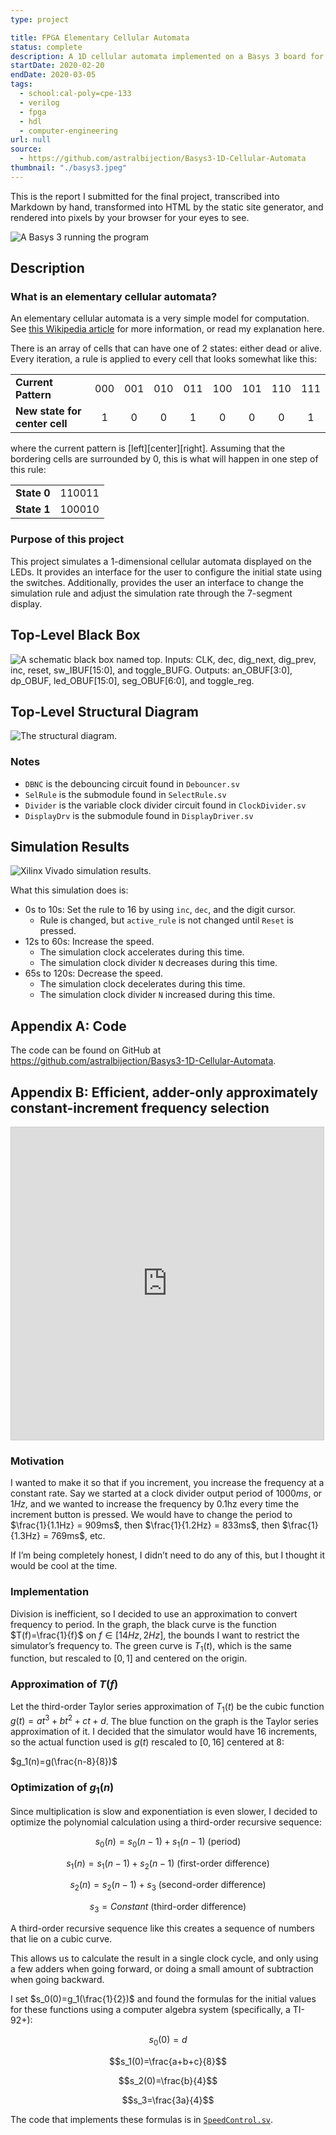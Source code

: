 ```yaml
---
type: project

title: FPGA Elementary Cellular Automata
status: complete
description: A 1D cellular automata implemented on a Basys 3 board for CPE 133 final
startDate: 2020-02-20
endDate: 2020-03-05
tags:
  - school:cal-poly=cpe-133
  - verilog
  - fpga
  - hdl
  - computer-engineering
url: null
source:
  - https://github.com/astralbijection/Basys3-1D-Cellular-Automata
thumbnail: "./basys3.jpeg"
---
```


This is the report I submitted for the final project, transcribed into Markdown
by hand, transformed into HTML by the static site generator, and rendered into
pixels by your browser for your eyes to see.

![A Basys 3 running the program](./basys3.jpeg)

## Description

### What is an elementary cellular automata?

An elementary cellular automata is a very simple model for computation. See
[this Wikipedia article](https://en.wikipedia.org/wiki/Elementary_cellular_automaton)
for more information, or read my explanation here.

There is an array of cells that can have one of 2 states: either dead or alive.
Every iteration, a rule is applied to every cell that looks somewhat like this:

|                               |     |     |     |     |     |     |     |     |
| :---------------------------- | :-: | :-: | :-: | :-: | :-: | :-: | :-: | :-: |
| **Current Pattern**           | 000 | 001 | 010 | 011 | 100 | 101 | 110 | 111 |
| **New state for center cell** |  1  |  0  |  0  |  1  |  0  |  0  |  0  |  1  |

where the current pattern is \[left]\[center]\[right]. Assuming that the
bordering cells are surrounded by 0, this is what will happen in one step of
this rule:

|             |        |
| :---------- | -----: |
| **State 0** | 110011 |
| **State 1** | 100010 |

### Purpose of this project

This project simulates a 1-dimensional cellular automata displayed on the LEDs.
It provides an interface for the user to configure the initial state using the
switches. Additionally, provides the user an interface to change the simulation
rule and adjust the simulation rate through the 7-segment display.

## Top-Level Black Box

![A schematic black box named top. Inputs: CLK, dec, dig_next, dig_prev, inc, reset, sw_IBUF[15:0], and toggle_BUFG. Outputs: an_OBUF[3:0], dp_OBUF, led_OBUF[15:0], seg_OBUF[6:0], and toggle_reg.](blackbox.png)

## Top-Level Structural Diagram

![The structural diagram.](./structural.jpg)

### Notes

- `DBNC` is the debouncing circuit found in `Debouncer.sv`
- `SelRule` is the submodule found in `SelectRule.sv`
- `Divider` is the variable clock divider circuit found in `ClockDivider.sv`
- `DisplayDrv` is the submodule found in `DisplayDriver.sv`

## Simulation Results

![Xilinx Vivado simulation results.](simulation.png)

What this simulation does is:

- 0s to 10s: Set the rule to 16 by using `inc`, `dec`, and the digit cursor.
  - Rule is changed, but `active_rule` is not changed until `Reset` is pressed.
- 12s to 60s: Increase the speed.
  - The simulation clock accelerates during this time.
  - The simulation clock divider `N` decreases during this time.
- 65s to 120s: Decrease the speed.
  - The simulation clock decelerates during this time.
  - The simulation clock divider `N` increased during this time.

## Appendix A: Code

The code can be found on GitHub at
https://github.com/astralbijection/Basys3-1D-Cellular-Automata.

## Appendix B: Efficient, adder-only approximately constant-increment frequency selection

<iframe src="https://www.desmos.com/calculator/ehfsvq25rk?embed" width="500px" height="500px" style="border: 1px solid #ccc" frameborder=0></iframe>

### Motivation

I wanted to make it so that if you increment, you increase the frequency at a
constant rate. Say we started at a clock divider output period of $1000ms$, or
$1Hz$, and we wanted to increase the frequency by 0.1hz every time the increment
button is pressed. We would have to change the period to
$\frac{1}{1.1Hz} = 909ms$, then $\frac{1}{1.2Hz} = 833ms$, then
$\frac{1}{1.3Hz} = 769ms$, etc.

If I’m being completely honest, I didn’t need to do any of this, but I thought
it would be cool at the time.

### Implementation

Division is inefficient, so I decided to use an approximation to convert
frequency to period. In the graph, the black curve is the function
$T(f)=\frac{1}{f}$ on $f \in [14 Hz,2 Hz]$, the bounds I want to restrict the
simulator’s frequency to. The green curve is $T_1(t)$, which is the same
function, but rescaled to $[0,1]$ and centered on the origin.

### Approximation of $T(f)$

Let the third-order Taylor series approximation of $T_1(t)$ be the cubic
function $g(t)=at^3+bt^2+ct+d$. The blue function on the graph is the Taylor
series approximation of it. I decided that the simulator would have 16
increments, so the actual function used is $g(t)$ rescaled to $[0,16]$ centered
at 8:

$g_1(n)=g(\frac{n-8}{8})$

### Optimization of $g_1(n)$

Since multiplication is slow and exponentiation is even slower, I decided to
optimize the polynomial calculation using a third-order recursive sequence:

$$s_0(n)=s_0(n-1)+s_1(n-1) \text{ (period)}$$

$$s_1(n)=s_1(n-1)+s_2(n-1) \text{ (first-order difference)}$$

$$s_2(n)=s_2(n-1)+s_3 \text{ (second-order difference)}$$

$$s_3=Constant \text{ (third-order difference)}$$

A third-order recursive sequence like this creates a sequence of numbers that
lie on a cubic curve.

This allows us to calculate the result in a single clock cycle, and only using a
few adders when going forward, or doing a small amount of subtraction when going
backward.

I set $s_0(0)=g_1(\frac{1}{2})$ and found the formulas for the initial values
for these functions using a computer algebra system (specifically, a TI-92+):

$$s_0(0)=d$$

$$s_1(0)=\frac{a+b+c}{8}$$

$$s_2(0)=\frac{b}{4}$$

$$s_3=\frac{3a}{4}$$

The code that implements these formulas is in
[`SpeedControl.sv`](https://github.com/astralbijection/Basys3-1D-Cellular-Automata/blob/master/FinalProject.srcs/sources_1/new/SpeedControl.sv).
